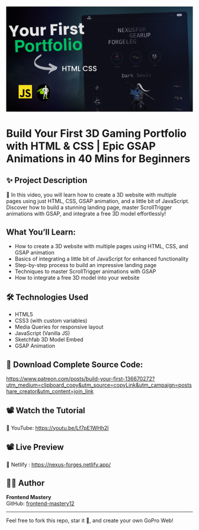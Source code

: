 
![Homepage Screenshot](https://github.com/frontend-mastery12/NexusForge/blob/43bccf3d9e27cb2818eee04c871e7d04ebd8c7f3/Your%20firsts.png)  

# Build Your First 3D Gaming Portfolio with HTML & CSS | Epic GSAP Animations in 40 Mins for Beginners

## ✨ Project Description

🚀 In this video, you will learn how to create a 3D website with multiple pages using just HTML, CSS, GSAP animation, and a little bit of JavaScript. Discover how to build a stunning landing page, master ScrollTrigger animations with GSAP, and integrate a free 3D model effortlessly!


## What You’ll Learn:

- How to create a 3D website with multiple pages using HTML, CSS, and GSAP animation
- Basics of integrating a little bit of JavaScript for enhanced functionality
- Step-by-step process to build an impressive landing page
- Techniques to master ScrollTrigger animations with GSAP
- How to integrate a free 3D model into your website

## 🛠 Technologies Used

- HTML5
- CSS3 (with custom variables)
- Media Queries for responsive layout
- JavaScript (Vanilla JS)
- Sketchfab 3D Model Embed
- GSAP Animation

## 📁 Download Complete Source Code:

https://www.patreon.com/posts/build-your-first-136670272?utm_medium=clipboard_copy&utm_source=copyLink&utm_campaign=postshare_creator&utm_content=join_link

## 📽 Watch the Tutorial

🎥 YouTube: https://youtu.be/Lf7pE1WHh2I

## 📽 Live Preview

🎥 Netlify : https://nexus-forges.netlify.app/

## 👨‍💻 Author

**Frontend Mastery**  
GitHub: [frontend-mastery12](https://github.com/frontend-mastery12)

---

Feel free to fork this repo, star it 🌟, and create your own GoPro Web!
 
